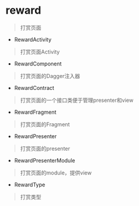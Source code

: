 # reward
> 打赏页面

- RewardActivity
> 打赏页面Activity

- RewardComponent
> 打赏页面的Dagger注入器

- RewardContract
> 打赏页面的一个接口类便于管理presenter和view

- RewardFragment
> 打赏页面的Fragment

- RewardPresenter
> 打赏页面的presenter

- RewardPresenterModule
> 打赏页面的module，提供view

- RewardType
> 打赏类型